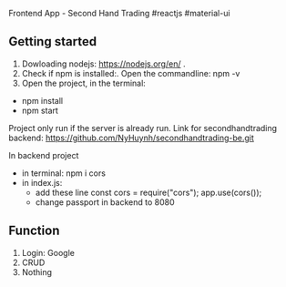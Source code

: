Frontend App - Second Hand Trading
#reactjs #material-ui

## Getting started

1. Dowloading nodejs: https://nodejs.org/en/ . 
2. Check if npm is installed:. Open the commandline: npm -v
3. Open the project, in the terminal:
  - npm install
  - npm start
  
  Project only run if the server is already run. Link for secondhandtrading backend: https://github.com/NyHuynh/secondhandtrading-be.git
  
  In backend project
  - in terminal: npm i cors
  - in index.js: 
    - add these line
      const cors = require("cors");
      app.use(cors());
    - change passport in backend to 8080
  
 ## Function
 
 1. Login: Google
 2. CRUD 
 3. Nothing
  


